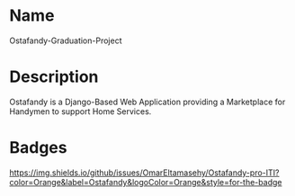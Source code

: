 # Name
Ostafandy-Graduation-Project

# Description  
Ostafandy is a Django-Based Web Application providing a Marketplace for Handymen to support Home Services.

# Badges
https://img.shields.io/github/issues/OmarEltamasehy/Ostafandy-pro-ITI?color=Orange&label=Ostafandy&logoColor=Orange&style=for-the-badge